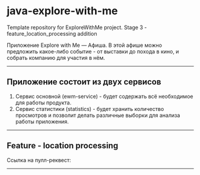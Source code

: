 # java-explore-with-me
Template repository for ExploreWithMe project.
Stage 3 - feature_location_processing addition

Приложение Explore with Me — Aфиша. В этой афише можно предложить какое-либо событие -
от выставки до похода в кино, и собрать компанию для участия в нём.

---
## Приложение состоит из двух сервисов
1. Сервис основной (ewm-service) - будет содержать всё необходимое для работы продукта.
2. Сервис статистики (statistics) - будет хранить количество просмотров и позволит делать различные выборки для анализа работы приложения.

---
## Feature - location processing

Ссылка на пулл-реквест:

---